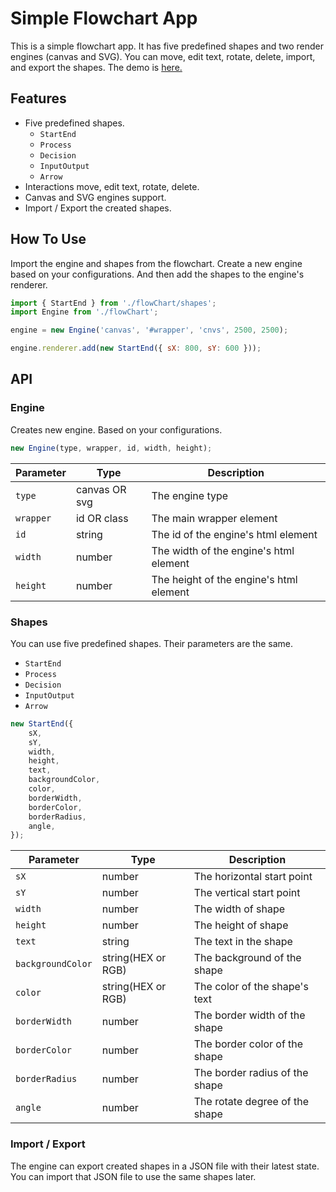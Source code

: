 # Simple Flowchart App

This is a simple flowchart app. It has five predefined shapes and two render engines (canvas and SVG). You can move, edit text, rotate, delete, import, and export the shapes. The demo is [here.](https://sfca.vercel.app/)

## Features

- Five predefined shapes.
  - `StartEnd`
  - `Process`
  - `Decision`
  - `InputOutput`
  - `Arrow`
- Interactions move, edit text, rotate, delete.
- Canvas and SVG engines support.
- Import / Export the created shapes.

## How To Use

Import the engine and shapes from the flowchart. Create a new engine based on your configurations. And then add the shapes to the engine's renderer.

```js
import { StartEnd } from './flowChart/shapes';
import Engine from './flowChart';

engine = new Engine('canvas', '#wrapper', 'cnvs', 2500, 2500);

engine.renderer.add(new StartEnd({ sX: 800, sY: 600 }));
```

## API

### Engine

Creates new engine. Based on your configurations.

```js
new Engine(type, wrapper, id, width, height);
```

| Parameter | Type          | Description                             |
| --------- | ------------- | --------------------------------------- |
| `type`    | canvas OR svg | The engine type                         |
| `wrapper` | id OR class   | The main wrapper element                |
| `id`      | string        | The id of the engine's html element     |
| `width`   | number        | The width of the engine's html element  |
| `height`  | number        | The height of the engine's html element |

### Shapes

You can use five predefined shapes. Their parameters are the same.

- `StartEnd`
- `Process`
- `Decision`
- `InputOutput`
- `Arrow`

```js
new StartEnd({
	sX,
	sY,
	width,
	height,
	text,
	backgroundColor,
	color,
	borderWidth,
	borderColor,
	borderRadius,
	angle,
});
```

| Parameter         | Type               | Description                    |
| ----------------- | ------------------ | ------------------------------ |
| `sX`              | number             | The horizontal start point     |
| `sY`              | number             | The vertical start point       |
| `width`           | number             | The width of shape             |
| `height`          | number             | The height of shape            |
| `text`            | string             | The text in the shape          |
| `backgroundColor` | string(HEX or RGB) | The background of the shape    |
| `color`           | string(HEX or RGB) | The color of the shape's text  |
| `borderWidth`     | number             | The border width of the shape  |
| `borderColor`     | number             | The border color of the shape  |
| `borderRadius`    | number             | The border radius of the shape |
| `angle`           | number             | The rotate degree of the shape |

### Import / Export

The engine can export created shapes in a JSON file with their latest state. You can import that JSON file to use the same shapes later.
